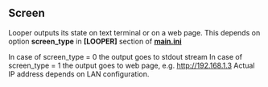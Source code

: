 ## Screen

Looper outputs its state on text terminal or on a web page.
This depends on option **screen_type** in **[LOOPER]** section of [**main.ini**](./../main.ini)

In case of screen_type = 0 the output goes to stdout stream
In case of screen_type = 1 the output goes to web page, e.g. http://192.168.1.3
Actual IP address depends on LAN configuration.  
